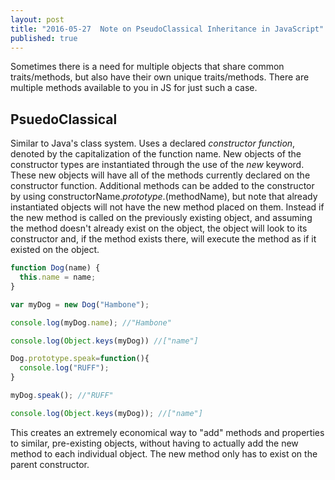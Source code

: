 ```yaml
---
layout: post
title: "2016-05-27  Note on PseudoClassical Inheritance in JavaScript"
published: true
---
```


Sometimes there is a need for multiple objects that share common
traits/methods, but also have their own unique traits/methods. There are
multiple methods available to you in JS for just such a case.

## PsuedoClassical

Similar to Java's class system. Uses a declared _constructor function_, denoted
by the capitalization of the function name. New objects of the constructor types
are instantiated through the use of the _new_ keyword. These new objects will
have all of the methods currently declared on the constructor function.
Additional methods can be added to the constructor by using
constructorName._prototype_.(methodName), but note that already instantiated
objects will not have the new method placed on them. Instead if the new method
is called on the previously existing object, and assuming the method doesn't
already exist on the object, the object will look to its constructor and, if the
method exists there, will execute the method as if it existed on the object.

```javascript
function Dog(name) {
  this.name = name;
}

var myDog = new Dog("Hambone");

console.log(myDog.name); //"Hambone"

console.log(Object.keys(myDog)) //["name"]

Dog.prototype.speak=function(){
  console.log("RUFF");
}

myDog.speak(); //"RUFF"

console.log(Object.keys(myDog)); //["name"]

```

This creates an extremely economical way to "add" methods and properties to
similar, pre-existing objects, without having to actually add the new method to
each individual object. The new method only has to exist on the parent
constructor.
